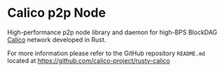# Calico p2p Node

High-performance p2p node library and daemon for high-BPS BlockDAG [Calico](https://calico-network.org) network developed in Rust.

For more information please refer to the GitHub repository `README.md` located at https://github.com/calico-project/rusty-calico
